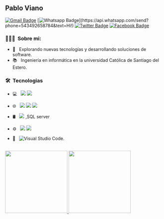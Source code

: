 ## Pablo Viano
[![Gmail Badge](https://img.shields.io/badge/-Gmail-c14438?style=flat-square&logo=Gmail&logoColor=white&link=mailto:pabloviano13@gmail.com)](mailto:pabloviano13@gmail.com)
[![Whatsapp Badge](https://img.shields.io/badge/-Whatsapp-4CA143?style=flat-square&labelColor=4CA143&logo=whatsapp&logoColor=white&link=https://api.whatsapp.com/send?phone=543492658784&text=Hi!)](https://api.whatsapp.com/send?phone=543492658784&text=Hi!)
[![Twitter Badge](https://img.shields.io/badge/-Twitter-1da1f2?style=flat-square&labelColor=1da1f2&logo=twitter&logoColor=white&link=https://www.twitter.com/pabloviano/)](https://www.twitter.com/pabloviano/)
[![Facebook Badge](https://img.shields.io/badge/-Facebook-3b5998?style=flat-square&labelColor=3b5998&logo=facebook&logoColor=white&link=https://www.facebook.com/pablo.viano1/)](https://www.facebook.com/pablo.viano1/)


<h3> 👨🏻‍💻 &nbsp;Sobre mi: </h3>

- 🤔 &nbsp; Explorando nuevas tecnologías y desarrollando soluciones de software.
- 📚 &nbsp; Ingeniería en informática en la universidad Católica de Santiago del Estero.

<h3> 🛠 &nbsp;Tecnologias</h3>

- 💻 &nbsp; <img src="https://img.shields.io/badge/c%23%20-%23239120.svg?&style=for-the-badge&logo=c-sharp&logoColor=white"/> <img src="https://img.shields.io/badge/python%20-%2314354C.svg?&style=for-the-badge&logo=python&logoColor=white"/>
- 🌐 &nbsp; <img src="https://img.shields.io/badge/html5%20-%23E34F26.svg?&style=for-the-badge&logo=html5&logoColor=white"/> <img src="https://img.shields.io/badge/css3%20-%231572B6.svg?&style=for-the-badge&logo=css3&logoColor=white"/> <img src="https://img.shields.io/badge/bootstrap%20-%23563D7C.svg?&style=for-the-badge&logo=bootstrap&logoColor=white"/>

- 🛢 &nbsp;
  <img src="https://img.shields.io/badge/mysql-%2300f.svg?&style=for-the-badge&logo=mysql&logoColor=white"/>
 ,SQL server
- ⚙️ &nbsp;
  <img src="https://img.shields.io/badge/git%20-%23F05033.svg?&style=for-the-badge&logo=git&logoColor=white"/> <img src="https://img.shields.io/badge/github%20-%23121011.svg?&style=for-the-badge&logo=github&logoColor=white"/>

- 🔧 &nbsp;
 ![Visual Studio Code](https://img.shields.io/badge/-VsCode-2C2C32?style=flat-square&logo=visual-studio-code&logoColor=0078D7).


<br/>

<a href="https://github.com/PabloViano">
  <img height="200em" src="https://github-readme-stats.vercel.app/api?username=PabloViano&theme=buefy&show_icons=true" />
  <img height="200em" src="https://github-readme-stats.vercel.app/api/top-langs/?username=PabloViano&theme=buefy&layout=compact" />
</a>

<br/>

